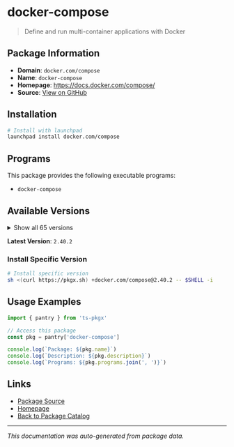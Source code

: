# docker-compose

> Define and run multi-container applications with Docker

## Package Information

- **Domain**: `docker.com/compose`
- **Name**: `docker-compose`
- **Homepage**: https://docs.docker.com/compose/
- **Source**: [View on GitHub](https://github.com/pkgxdev/pantry/tree/main/projects/docker.com/compose/package.yml)

## Installation

```bash
# Install with launchpad
launchpad install docker.com/compose
```

## Programs

This package provides the following executable programs:

- `docker-compose`

## Available Versions

<details>
<summary>Show all 65 versions</summary>

- `2.40.2`, `2.40.1`, `2.40.0`, `2.39.4`, `2.39.3`
- `2.39.2`, `2.39.1`, `2.39.0`, `2.38.2`, `2.38.1`
- `2.38.0`, `2.37.3`, `2.37.2`, `2.37.1`, `2.37.0`
- `2.36.2`, `2.36.1`, `2.36.0`, `2.35.1`, `2.35.0`
- `2.34.0`, `2.33.1`, `2.33.0`, `2.32.4`, `2.32.3`
- `2.32.2`, `2.32.1`, `2.32.0`, `2.31.0`, `2.30.3`
- `2.30.2`, `2.30.1`, `2.30.0`, `2.29.7`, `2.29.6`
- `2.29.5`, `2.29.4`, `2.29.3`, `2.29.2`, `2.29.1`
- `2.29.0`, `2.28.1`, `2.27.3`, `2.27.2`, `2.27.1`
- `2.27.0`, `2.26.1`, `2.26.0`, `2.25.0`, `2.24.7`
- `2.24.6`, `2.24.5`, `2.24.4`, `2.24.3`, `2.24.2`
- `2.24.1`, `2.24.0`, `2.23.3`, `2.23.2`, `2.23.1`
- `2.23.0`, `2.22.0`, `2.21.0`, `2.20.3`, `2.20.2`

</details>

**Latest Version**: `2.40.2`

### Install Specific Version

```bash
# Install specific version
sh <(curl https://pkgx.sh) +docker.com/compose@2.40.2 -- $SHELL -i
```

## Usage Examples

```typescript
import { pantry } from 'ts-pkgx'

// Access this package
const pkg = pantry['docker-compose']

console.log(`Package: ${pkg.name}`)
console.log(`Description: ${pkg.description}`)
console.log(`Programs: ${pkg.programs.join(', ')}`)
```

## Links

- [Package Source](https://github.com/pkgxdev/pantry/tree/main/projects/docker.com/compose/package.yml)
- [Homepage](https://docs.docker.com/compose/)
- [Back to Package Catalog](../../../package-catalog.md)

---

*This documentation was auto-generated from package data.*
